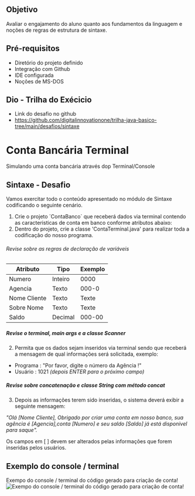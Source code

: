## Objetivo
Avaliar o engajamento do aluno quanto aos fundamentos da linguagem e noções de regras de estrutura de sintaxe.

## Pré-requisitos

- Diretório do projeto definido
- Integração com Github
- IDE configurada
- Noções de MS-DOS

## Dio - Trilha do Exécicio

- Link do desafio no github
- https://github.com/digitalinnovationone/trilha-java-basico-tree/main/desafios/sintaxe

# Conta Bancária Terminal

Simulando uma conta bancária através dop Terminal/Console

## Sintaxe - Desafio

Vamos exercitar todo o conteúdo apresentado no módulo de Sintaxe codificando o seguinte cenário.

1. Crie o projeto ´ContaBanco´ que receberá dados via terminal contendo as caracteristicas de conta em banco conforme atributos abaixo:
2. Dentro do projeto, crie a classe 'ContaTerminal.java' para realizar toda a codificação do nosso programa.

###### Revise sobre as regras de declaração de variáveis

| Atributo    | Tipo       | Exemplo
| --------    | ---------  | ---------
| Numero      | Inteiro    | 0000	
| Agencia     | Texto	   | 000-0
| Nome Cliente| Texto      | Texte
| Sobre Nome  | Texto      | Texte
| Saldo	      | Decimal    | 000-00	

##### Revise o terminal, main args e a classe Scanner

2. Permita que os dados sejam inseridos via terminal sendo que receberá a mensagem de qual informações  será solicitada, exemplo:

- Programa : "Por favor, digite o número da Agência !"
- Usuário : 1021 *(depois ENTER para o próximo campo)*

##### Revise sobre concatenação e classe String com método concat

3. Depois as informações terem sido inseridas, o sistema deverá exibir a seguinte mensagem:

*"Olá [Nome Cliente], Obrigado por criar uma conta em nosso banco, sua agência é [Agencia],conta [Numero] e seu saldo [Saldo] já está disponivel para saque".*

Os campos em [ ] devem ser alterados pelas informações que forem inseridas pelos usuários.
 

 ## Exemplo do console / terminal

 Exempo do console / terminal do código gerado para criação de conta!
 <img src="img/image.png" alt="Exempo do console / terminal do código gerado para criação de conta!">
